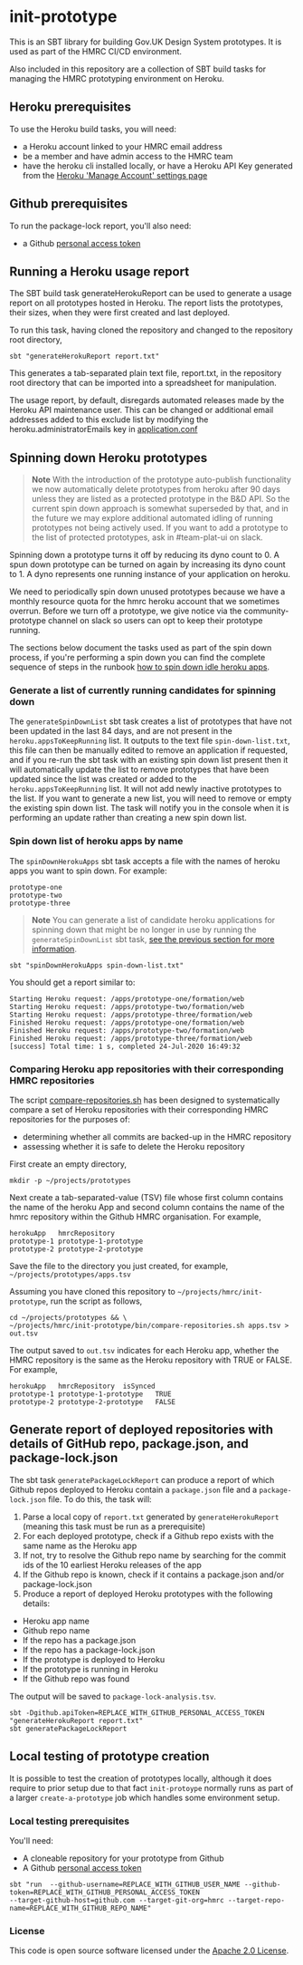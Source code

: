# init-prototype

This is an SBT library for building Gov.UK Design System prototypes. It is used as part 
of the HMRC CI/CD environment.

Also included in this repository are a collection of SBT build tasks for managing the HMRC
prototyping environment on Heroku.

## Heroku prerequisites

To use the Heroku build tasks, you will need:
* a Heroku account linked to your HMRC email address
* be a member and have admin access to the HMRC team
* have the heroku cli installed locally, or have a Heroku API Key generated from the [Heroku 'Manage Account' settings page](https://dashboard.heroku.com/account)

## Github prerequisites

To run the package-lock report, you'll also need:
* a Github [personal access token](https://github.com/settings/tokens/)

## Running a Heroku usage report

The SBT build task generateHerokuReport can be used to generate a usage report on all prototypes hosted
in Heroku. The report lists the prototypes, their sizes, when they were first created and last deployed.

To run this task, having cloned the repository and changed to the repository root directory,

```shell script
sbt "generateHerokuReport report.txt"
```

This generates a tab-separated plain text file, report.txt, in the repository root directory that can
be imported into a spreadsheet for manipulation.

The usage report, by default, disregards automated releases made by the Heroku API maintenance user. This can be 
changed or additional email addresses added to this exclude list by modifying the heroku.administratorEmails key
in [application.conf](src/main/resources/application.conf)

## Spinning down Heroku prototypes

> **Note**
> With the introduction of the prototype auto-publish functionality we now automatically delete prototypes from heroku after 90 days unless they are listed as a protected prototype in the B&D API. So the current spin down approach is somewhat superseded by that, and in the future we may explore additional automated idling of running prototypes not being actively used. If you want to add a prototype to the list of protected prototypes, ask in #team-plat-ui on slack.

Spinning down a prototype turns it off by reducing its dyno count to 0. A spun down prototype can be turned on again by
increasing its dyno count to 1. A dyno represents one running instance of your application on heroku. 

We need to periodically spin down unused prototypes because we have a monthly resource quota for the hmrc heroku account
that we sometimes overrun. Before we turn off a prototype, we give notice via the community-prototype channel on slack
so users can opt to keep their prototype running.

The sections below document the tasks used as part of the spin down process, if you're performing a spin down you can
find the complete sequence of steps in the
runbook [how to spin down idle heroku apps](./docs/maintainers/runbooks/how-to-spin-down-idle-heroku-apps.md).

### Generate a list of currently running candidates for spinning down

The `generateSpinDownList` sbt task creates a list of prototypes that have not been updated in the last 84 days, and are
not present in the `heroku.appsToKeepRunning` list. It outputs to the text file `spin-down-list.txt`, this file can then
be manually edited to remove an application if requested, and if you re-run the sbt task with an existing spin down list
present then it will automatically update the list to remove prototypes that have been updated since the list was
created or added to the `heroku.appsToKeepRunning` list. It will not add newly inactive prototypes to the list. If you 
want to generate a new list, you will need to remove or empty the existing spin down list. The task will notify you in 
the console when it is performing an update rather than creating a new spin down list.

### Spin down list of heroku apps by name

The `spinDownHerokuApps` sbt task accepts a file with the names of heroku apps you want to spin down. For example:

```text
prototype-one
prototype-two
prototype-three
```

> **Note**
> You can generate a list of candidate heroku applications for spinning down that might be no longer in use by running
> the `generateSpinDownList` sbt
> task, [see the previous section for more information](#generate-a-list-of-currently-running-candidates-for-spinning-down).

```shell script
sbt "spinDownHerokuApps spin-down-list.txt"
```

You should get a report similar to:

```text
Starting Heroku request: /apps/prototype-one/formation/web
Starting Heroku request: /apps/prototype-two/formation/web
Starting Heroku request: /apps/prototype-three/formation/web
Finished Heroku request: /apps/prototype-one/formation/web
Finished Heroku request: /apps/prototype-two/formation/web
Finished Heroku request: /apps/prototype-three/formation/web
[success] Total time: 1 s, completed 24-Jul-2020 16:49:32
```

### Comparing Heroku app repositories with their corresponding HMRC repositories

The script [compare-repositories.sh](bin/compare-repositories.sh) has been designed to systematically compare a set of Heroku repositories
with their corresponding HMRC repositories for the purposes of:
* determining whether all commits are backed-up in the HMRC repository
* assessing whether it is safe to delete the Heroku repository

First create an empty directory,

```shell script
mkdir -p ~/projects/prototypes 
```

Next create a tab-separated-value (TSV) file whose first column contains the name of the heroku App and second column
contains the name of the hmrc repository within the Github HMRC organisation. For example,

```text
herokuApp	hmrcRepository
prototype-1	prototype-1-prototype
prototype-2	prototype-2-prototype
```

Save the file to the directory you just created, for example, `~/projects/prototypes/apps.tsv`

Assuming you have cloned this repository to `~/projects/hmrc/init-prototype`, run the script as follows,

```shell script
cd ~/projects/prototypes && \
~/projects/hmrc/init-prototype/bin/compare-repositories.sh apps.tsv > out.tsv
```

The output saved to `out.tsv` indicates for each Heroku app, whether the HMRC repository is the same
as the Heroku repository with TRUE or FALSE. For example,

```text
herokuApp	hmrcRepository	isSynced
prototype-1	prototype-1-prototype	TRUE
prototype-2	prototype-2-prototype	FALSE
```

## Generate report of deployed repositories with details of GitHub repo, package.json, and package-lock.json

The sbt task `generatePackageLockReport` can produce a report of which Github repos deployed to Heroku contain a 
`package.json` file and a `package-lock.json` file. To do this, the task will:
1. Parse a local copy of `report.txt` generated by `generateHerokuReport` (meaning this task must be run as a prerequisite)
2. For each deployed prototype, check if a Github repo exists with the same name as the Heroku app
3. If not, try to resolve the Github repo name by searching for the commit ids of the 10 earliest Heroku releases of the app
4. If the Github repo is known, check if it contains a package.json and/or package-lock.json
5. Produce a report of deployed Heroku prototypes with the following details:
* Heroku app name
* Github repo name
* If the repo has a package.json
* If the repo has a package-lock.json
* If the prototype is deployed to Heroku
* If the prototype is running in Heroku
* If the Github repo was found

The output will be saved to `package-lock-analysis.tsv`.

```shell script
sbt -Dgithub.apiToken=REPLACE_WITH_GITHUB_PERSONAL_ACCESS_TOKEN "generateHerokuReport report.txt"
sbt generatePackageLockReport
```

## Local testing of prototype creation
It is possible to test the creation of prototypes locally, although it does require to prior setup due to that fact
`init-protoype` normally runs as part of a larger `create-a-prototype` job which handles some environment setup.

### Local testing prerequisites
You'll need:
* A cloneable repository for your prototype from Github
* A Github [personal access token](https://github.com/settings/tokens/)

```shell script
sbt "run  --github-username=REPLACE_WITH_GITHUB_USER_NAME --github-token=REPLACE_WITH_GITHUB_PERSONAL_ACCESS_TOKEN 
--target-github-host=github.com --target-git-org=hmrc --target-repo-name=REPLACE_WITH_GITHUB_REPO_NAME"
```


### License

This code is open source software licensed under the [Apache 2.0 License]("http://www.apache.org/licenses/LICENSE-2.0.html").

